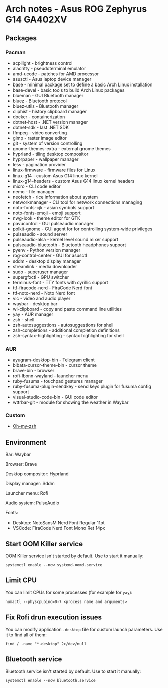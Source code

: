 # Arch notes - Asus ROG Zephyrus G14 GA402XV

## Packages

### Pacman

* acpilight - brightness control
* alacritty - pseudoterminal emulator
* amd-ucode - patches for AMD processor
* asusctl - Asus laptop device manager
* base - minimal package set to define a basic Arch Linux installation
* base-devel - basic tools to build Arch Linux packages
* blueman - GUI Bluetooth manager
* bluez - Bluetooth protocol
* bluez-utils - Bluetooth manager
* cliphist - history clipboard manager
* docker - containerization
* dotnet-host - .NET version manager
* dotnet-sdk - last .NET SDK
* ffmpeg - video converting
* gimp - raster image editor
* git - system of version controlling
* gnome-themes-extra - external gnome themes
* hyprland - tiling desktop compositor
* hyprpaper - wallpaper manager
* less - pagination provider
* linux-firmware - firmware files for Linux
* linux-g14 - custom Asus G14 linux kernel
* linux-g14-headers - custom Asus G14 linux kernel headers
* micro - CLI code editor
* nemo - file manager
* neofetch - rice information about system
* networkmanager - CLI tool for network connections managing
* noto-fonts-cjk - asian symbols support
* noto-fonts-emoji - emoji support
* nwg-look - theme editor for GTK
* pavucontrol - GUI pulseaudio manager
* polkit-gnome - GUI agent for for controlling system-wide privileges
* pulseaudio - sound server
* pulseaudio-alsa - kernel level sound mixer support
* pulseaudio-bluetooth - Bluetooth headphones support
* pyenv - Python version manager
* rog-control-center - GUI for asusctl
* sddm - desktop display manager
* streamlink - media downloader
* sudo - superuser manager
* supergfxctl - GPU switcher
* terminus-font - TTY fonts with cyrillic support
* ttf-firacode-nerd - FiraCode Nerd font
* ttf-noto-nerd - Noto Nerd font
* vlc - video and audio player
* waybar - desktop bar
* wl-clipboard - copy and paste command line utilities
* yay - AUR manager
* zsh - shell
* zsh-autosuggestions - autosuggestions for shell
* zsh-completions - additional completion definitions
* zsh-syntax-highlighting - syntax highlighting for shell

### AUR

* ayugram-desktop-bin - Telegram client
* bibata-cursor-theme-bin - cursor theme
* brave-bin - browser
* rofi-lbonn-wayland - launcher menu
* ruby-fusuma - touchpad gestures manager
* ruby-fusuma-plugin-sendkey - send keys plugin for fusuma config support
* visual-studio-code-bin - GUI code editor
* wttrbar-git - module for showing the weather in Waybar

### Custom

* [Oh-my-zsh](https://github.com/ohmyzsh/ohmyzsh/)

## Environment

Bar: Waybar

Browser: Brave

Desktop compositor: Hyprland

Display manager: Sddm

Launcher menu: Rofi

Audio system: PulseAudio

Fonts:

* Desktop: NotoSansM Nerd Font Regular 11pt
* VSCode: FiraCode Nerd Font Mono Ret 14px

## Start OOM Killer service

OOM Killer service isn't started by default. Use to start it manually:

```shell
systemctl enable --now systemd-oomd.service
```

## Limit CPU

You can limit CPUs for some processes (for example for `yay`):

```shell
numactl --physcpubind=0-7 <process name and arguments>
```

## Fix Rofi drun execution issues

You can modify application `.desktop` file for custom launch parameters. Use it to find all of them:

```shell
find / -name "*.desktop" 2>/dev/null
```

## Bluetooth service

Bluetooth service isn't started by default. Use to start it manually:

```shell
systemctl enable --now bluetooth.service
```
